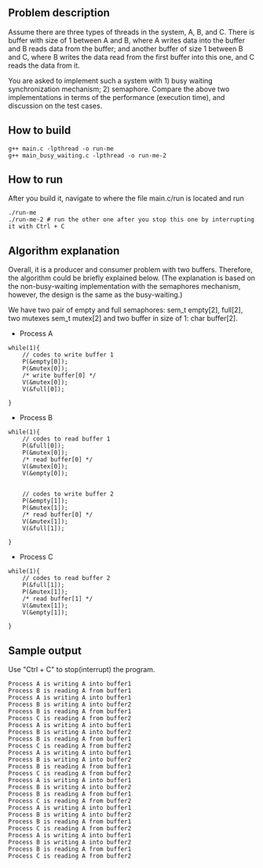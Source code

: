 ## Problem description
Assume there are three types of threads in the system, A, B, and C.
There is buffer with size of 1 between A and B, where A writes data into the buffer and B reads data from the buffer;
and another buffer of size 1 between B and C,
where B writes the data read from the first buffer into this one, and C reads the data from it.

You are asked to implement such a system with 1) busy waiting synchronization mechanism; 2) semaphore. 
Compare the above two implementations in terms of the performance (execution time), and discussion on the test cases.


## How to build
```
g++ main.c -lpthread -o run-me
g++ main_busy_waiting.c -lpthread -o run-me-2
```

## How to run
After you build it, navigate to where the file main.c/run is located and run
```
./run-me
./run-me-2 # run the other one after you stop this one by interrupting it with Ctrl + C
```

## Algorithm explanation
Overall, it is a producer and consumer problem with two buffers. Therefore, the algorithm could be briefly explained below. 
(The explanation is based on the non-busy-waiting implementation with the semaphores mechanism, however, 
the design is the same as the busy-waiting.)

We have two pair of empty and full semaphores: sem_t empty[2], full[2], two mutexes sem_t mutex[2] and two buffer in size of 1: char buffer[2].

* Process A
```
while(1){
    // codes to write buffer 1
    P(&empty[0]);
    P(&mutex[0]);
    /* write buffer[0] */
    V(&mutex[0]);
    V(&full[0]);

}
```


* Process B
```
while(1){
    // codes to read buffer 1
    P(&full[0]);
    P(&mutex[0]);
    /* read buffer[0] */
    V(&mutex[0]);
    V(&empty[0]);


    // codes to write buffer 2
    P(&empty[1]);
    P(&mutex[1]);
    /* read buffer[0] */
    V(&mutex[1]);
    V(&full[1]);

}
```

* Process C
```
while(1){
    // codes to read buffer 2
    P(&full[1]);
    P(&mutex[1]);
    /* read buffer[1] */
    V(&mutex[1]);
    V(&empty[1]);

}
```

## Sample output
Use "Ctrl + C" to stop(interrupt) the program.
```
Process A is writing A into buffer1
Process B is reading A from buffer1
Process A is writing A into buffer1
Process B is writing A into buffer2
Process B is reading A from buffer1
Process C is reading A from buffer2
Process A is writing A into buffer1
Process B is writing A into buffer2
Process B is reading A from buffer1
Process C is reading A from buffer2
Process A is writing A into buffer1
Process B is writing A into buffer2
Process B is reading A from buffer1
Process C is reading A from buffer2
Process A is writing A into buffer1
Process B is writing A into buffer2
Process B is reading A from buffer1
Process C is reading A from buffer2
Process A is writing A into buffer1
Process B is writing A into buffer2
Process B is reading A from buffer1
Process C is reading A from buffer2
Process A is writing A into buffer1
Process B is writing A into buffer2
Process B is reading A from buffer1
Process C is reading A from buffer2
```


